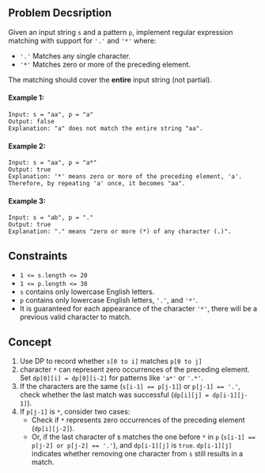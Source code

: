 ## Problem Decsription

Given an input string `s` and a pattern `p`, implement regular expression matching with support for `'.'` and `'*'` where:

- `'.'` Matches any single character.
- `'*'` Matches zero or more of the preceding element.

The matching should cover the **entire** input string (not partial).

#### Example 1:
```plaintext
Input: s = "aa", p = "a"
Output: false
Explanation: "a" does not match the entire string "aa".
```

#### Example 2:
```plaintext
Input: s = "aa", p = "a*"
Output: true
Explanation: '*' means zero or more of the preceding element, 'a'. Therefore, by repeating 'a' once, it becomes "aa".
```

#### Example 3:
```plaintext
Input: s = "ab", p = "."
Output: true
Explanation: "." means "zero or more (*) of any character (.)".
```

## Constraints

- `1 <= s.length <= 20`
- `1 <= p.length <= 30`
- `s` contains only lowercase English letters.
- `p` contains only lowercase English letters, `'.'`, and `'*'`.
- It is guaranteed for each appearance of the character `'*'`, there will be a previous valid character to match.

## Concept
1. Use DP to record whether `s[0 to i]` matches `p[0 to j]`
2. character `*` can represent zero occurrences of the preceding element. Set `dp[0][i] = dp[0][i-2]` for patterns like `'a*'` or `'.*'`.
3. If the characters are the same (`s[i-1] == p[j-1]`) or `p[j-1] == '.'`, check whether the last match was successful (`dp[i][j] = dp[i-1][j-1]`).
4. If `p[j-1]` is `*`, consider two cases:
   - Check if `*` represents zero occurrences of the preceding element (`dp[i][j-2]`).
   - Or, if the last character of s matches the one before `*` in `p` (`s[i-1] == p[j-2] or p[j-2] == '.'`), and `dp[i-1][j]` is `true`. `dp[i-1][j]` indicates whether removing one character from `s` still results in a match.
